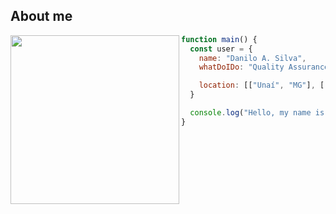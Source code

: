 ## About me

<div style="display: inline_block" >
  <img align="left" height="270px" src="https://i.giphy.com/VFHa3Kg39gFLVbinN1.webp">

```javascript
function main() {
  const user = {
    name: "Danilo A. Silva",
    whatDoIDo: "Quality Assurance & Software Enthusiast",

    location: [["Unaí", "MG"], ["Brasilia", "DF"], ["Anápolis", "GO"]],
  }

  console.log("Hello, my name is " + user.name) 
}
```
</div>
